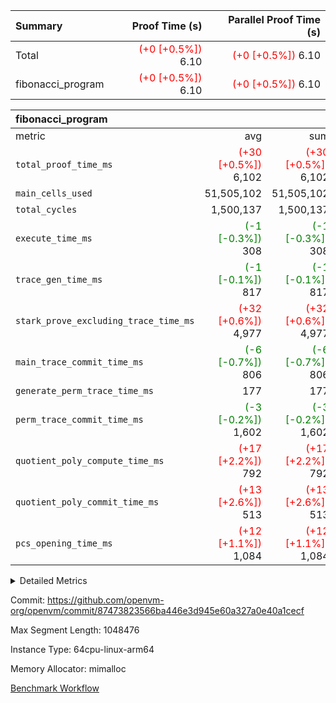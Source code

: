 | Summary | Proof Time (s) | Parallel Proof Time (s) |
|:---|---:|---:|
| Total | <span style='color: red'>(+0 [+0.5%])</span> 6.10 | <span style='color: red'>(+0 [+0.5%])</span> 6.10 |
| fibonacci_program | <span style='color: red'>(+0 [+0.5%])</span> 6.10 | <span style='color: red'>(+0 [+0.5%])</span> 6.10 |


| fibonacci_program |||||
|:---|---:|---:|---:|---:|
|metric|avg|sum|max|min|
| `total_proof_time_ms ` | <span style='color: red'>(+30 [+0.5%])</span> 6,102 | <span style='color: red'>(+30 [+0.5%])</span> 6,102 | <span style='color: red'>(+30 [+0.5%])</span> 6,102 | <span style='color: red'>(+30 [+0.5%])</span> 6,102 |
| `main_cells_used     ` |  51,505,102 |  51,505,102 |  51,505,102 |  51,505,102 |
| `total_cycles        ` |  1,500,137 |  1,500,137 |  1,500,137 |  1,500,137 |
| `execute_time_ms     ` | <span style='color: green'>(-1 [-0.3%])</span> 308 | <span style='color: green'>(-1 [-0.3%])</span> 308 | <span style='color: green'>(-1 [-0.3%])</span> 308 | <span style='color: green'>(-1 [-0.3%])</span> 308 |
| `trace_gen_time_ms   ` | <span style='color: green'>(-1 [-0.1%])</span> 817 | <span style='color: green'>(-1 [-0.1%])</span> 817 | <span style='color: green'>(-1 [-0.1%])</span> 817 | <span style='color: green'>(-1 [-0.1%])</span> 817 |
| `stark_prove_excluding_trace_time_ms` | <span style='color: red'>(+32 [+0.6%])</span> 4,977 | <span style='color: red'>(+32 [+0.6%])</span> 4,977 | <span style='color: red'>(+32 [+0.6%])</span> 4,977 | <span style='color: red'>(+32 [+0.6%])</span> 4,977 |
| `main_trace_commit_time_ms` | <span style='color: green'>(-6 [-0.7%])</span> 806 | <span style='color: green'>(-6 [-0.7%])</span> 806 | <span style='color: green'>(-6 [-0.7%])</span> 806 | <span style='color: green'>(-6 [-0.7%])</span> 806 |
| `generate_perm_trace_time_ms` |  177 |  177 |  177 |  177 |
| `perm_trace_commit_time_ms` | <span style='color: green'>(-3 [-0.2%])</span> 1,602 | <span style='color: green'>(-3 [-0.2%])</span> 1,602 | <span style='color: green'>(-3 [-0.2%])</span> 1,602 | <span style='color: green'>(-3 [-0.2%])</span> 1,602 |
| `quotient_poly_compute_time_ms` | <span style='color: red'>(+17 [+2.2%])</span> 792 | <span style='color: red'>(+17 [+2.2%])</span> 792 | <span style='color: red'>(+17 [+2.2%])</span> 792 | <span style='color: red'>(+17 [+2.2%])</span> 792 |
| `quotient_poly_commit_time_ms` | <span style='color: red'>(+13 [+2.6%])</span> 513 | <span style='color: red'>(+13 [+2.6%])</span> 513 | <span style='color: red'>(+13 [+2.6%])</span> 513 | <span style='color: red'>(+13 [+2.6%])</span> 513 |
| `pcs_opening_time_ms ` | <span style='color: red'>(+12 [+1.1%])</span> 1,084 | <span style='color: red'>(+12 [+1.1%])</span> 1,084 | <span style='color: red'>(+12 [+1.1%])</span> 1,084 | <span style='color: red'>(+12 [+1.1%])</span> 1,084 |



<details>
<summary>Detailed Metrics</summary>

| group | num_segments | keygen_time_ms | commit_exe_time_ms |
| --- | --- | --- | --- |
| fibonacci_program | 1 | 341 | 5 | 

| group | air_name | quotient_deg | interactions | constraints |
| --- | --- | --- | --- | --- |
| fibonacci_program | AccessAdapterAir<16> | 2 | 5 | 14 | 
| fibonacci_program | AccessAdapterAir<2> | 2 | 5 | 14 | 
| fibonacci_program | AccessAdapterAir<32> | 2 | 5 | 14 | 
| fibonacci_program | AccessAdapterAir<4> | 2 | 5 | 14 | 
| fibonacci_program | AccessAdapterAir<64> | 2 | 5 | 14 | 
| fibonacci_program | AccessAdapterAir<8> | 2 | 5 | 14 | 
| fibonacci_program | BitwiseOperationLookupAir<8> | 2 | 2 | 4 | 
| fibonacci_program | MemoryMerkleAir<8> | 2 | 4 | 40 | 
| fibonacci_program | PersistentBoundaryAir<8> | 2 | 3 | 6 | 
| fibonacci_program | PhantomAir | 2 | 3 | 5 | 
| fibonacci_program | Poseidon2PeripheryAir<BabyBearParameters>, 1> | 2 | 1 | 286 | 
| fibonacci_program | ProgramAir | 1 | 1 | 4 | 
| fibonacci_program | RangeTupleCheckerAir<2> | 1 | 1 | 4 | 
| fibonacci_program | VariableRangeCheckerAir | 1 | 1 | 4 | 
| fibonacci_program | VmAirWrapper<Rv32BaseAluAdapterAir, BaseAluCoreAir<4, 8> | 2 | 19 | 43 | 
| fibonacci_program | VmAirWrapper<Rv32BaseAluAdapterAir, LessThanCoreAir<4, 8> | 2 | 17 | 39 | 
| fibonacci_program | VmAirWrapper<Rv32BaseAluAdapterAir, ShiftCoreAir<4, 8> | 2 | 23 | 90 | 
| fibonacci_program | VmAirWrapper<Rv32BranchAdapterAir, BranchEqualCoreAir<4> | 2 | 11 | 25 | 
| fibonacci_program | VmAirWrapper<Rv32BranchAdapterAir, BranchLessThanCoreAir<4, 8> | 2 | 13 | 41 | 
| fibonacci_program | VmAirWrapper<Rv32CondRdWriteAdapterAir, Rv32JalLuiCoreAir> | 2 | 10 | 22 | 
| fibonacci_program | VmAirWrapper<Rv32HintStoreAdapterAir, Rv32HintStoreCoreAir> | 2 | 15 | 17 | 
| fibonacci_program | VmAirWrapper<Rv32JalrAdapterAir, Rv32JalrCoreAir> | 2 | 16 | 20 | 
| fibonacci_program | VmAirWrapper<Rv32LoadStoreAdapterAir, LoadSignExtendCoreAir<4, 8> | 2 | 18 | 33 | 
| fibonacci_program | VmAirWrapper<Rv32LoadStoreAdapterAir, LoadStoreCoreAir<4> | 2 | 17 | 38 | 
| fibonacci_program | VmAirWrapper<Rv32MultAdapterAir, DivRemCoreAir<4, 8> | 2 | 25 | 88 | 
| fibonacci_program | VmAirWrapper<Rv32MultAdapterAir, MulHCoreAir<4, 8> | 2 | 24 | 38 | 
| fibonacci_program | VmAirWrapper<Rv32MultAdapterAir, MultiplicationCoreAir<4, 8> | 2 | 19 | 26 | 
| fibonacci_program | VmAirWrapper<Rv32RdWriteAdapterAir, Rv32AuipcCoreAir> | 2 | 11 | 15 | 
| fibonacci_program | VmConnectorAir | 2 | 3 | 9 | 

| group | air_name | segment | rows | prep_cols | perm_cols | main_cols | cells |
| --- | --- | --- | --- | --- | --- | --- | --- |
| fibonacci_program | AccessAdapterAir<8> | 0 | 64 |  | 24 | 17 | 2,624 | 
| fibonacci_program | BitwiseOperationLookupAir<8> | 0 | 65,536 | 3 | 8 | 2 | 655,360 | 
| fibonacci_program | MemoryMerkleAir<8> | 0 | 512 |  | 20 | 32 | 26,624 | 
| fibonacci_program | PersistentBoundaryAir<8> | 0 | 64 |  | 12 | 20 | 2,048 | 
| fibonacci_program | PhantomAir | 0 | 2 |  | 12 | 6 | 36 | 
| fibonacci_program | Poseidon2PeripheryAir<BabyBearParameters>, 1> | 0 | 256 |  | 8 | 300 | 78,848 | 
| fibonacci_program | ProgramAir | 0 | 4,096 |  | 8 | 10 | 73,728 | 
| fibonacci_program | RangeTupleCheckerAir<2> | 0 | 524,288 | 2 | 8 | 1 | 4,718,592 | 
| fibonacci_program | VariableRangeCheckerAir | 0 | 262,144 | 2 | 8 | 1 | 2,359,296 | 
| fibonacci_program | VmAirWrapper<Rv32BaseAluAdapterAir, BaseAluCoreAir<4, 8> | 0 | 1,048,576 |  | 80 | 36 | 121,634,816 | 
| fibonacci_program | VmAirWrapper<Rv32BaseAluAdapterAir, LessThanCoreAir<4, 8> | 0 | 524,288 |  | 40 | 37 | 40,370,176 | 
| fibonacci_program | VmAirWrapper<Rv32BaseAluAdapterAir, ShiftCoreAir<4, 8> | 0 | 2 |  | 52 | 53 | 210 | 
| fibonacci_program | VmAirWrapper<Rv32BranchAdapterAir, BranchEqualCoreAir<4> | 0 | 262,144 |  | 48 | 26 | 19,398,656 | 
| fibonacci_program | VmAirWrapper<Rv32BranchAdapterAir, BranchLessThanCoreAir<4, 8> | 0 | 8 |  | 56 | 32 | 704 | 
| fibonacci_program | VmAirWrapper<Rv32CondRdWriteAdapterAir, Rv32JalLuiCoreAir> | 0 | 131,072 |  | 44 | 18 | 8,126,464 | 
| fibonacci_program | VmAirWrapper<Rv32HintStoreAdapterAir, Rv32HintStoreCoreAir> | 0 | 4 |  | 36 | 26 | 248 | 
| fibonacci_program | VmAirWrapper<Rv32JalrAdapterAir, Rv32JalrCoreAir> | 0 | 16 |  | 36 | 28 | 1,024 | 
| fibonacci_program | VmAirWrapper<Rv32LoadStoreAdapterAir, LoadStoreCoreAir<4> | 0 | 32 |  | 72 | 40 | 3,584 | 
| fibonacci_program | VmAirWrapper<Rv32RdWriteAdapterAir, Rv32AuipcCoreAir> | 0 | 16 |  | 28 | 21 | 784 | 
| fibonacci_program | VmConnectorAir | 0 | 2 | 1 | 12 | 4 | 32 | 

| group | segment | trace_gen_time_ms | total_proof_time_ms | total_cycles | total_cells | stark_prove_excluding_trace_time_ms | quotient_poly_compute_time_ms | quotient_poly_commit_time_ms | perm_trace_commit_time_ms | pcs_opening_time_ms | main_trace_commit_time_ms | main_cells_used | generate_perm_trace_time_ms | execute_time_ms |
| --- | --- | --- | --- | --- | --- | --- | --- | --- | --- | --- | --- | --- | --- | --- |
| fibonacci_program | 0 | 817 | 6,102 | 1,500,137 | 197,453,854 | 4,977 | 792 | 513 | 1,602 | 1,084 | 806 | 51,505,102 | 177 | 308 | 

</details>


Commit: https://github.com/openvm-org/openvm/commit/87473823566ba446e3d945e60a327a0e40a1cecf

Max Segment Length: 1048476

Instance Type: 64cpu-linux-arm64

Memory Allocator: mimalloc

[Benchmark Workflow](https://github.com/openvm-org/openvm/actions/runs/12840963009)
